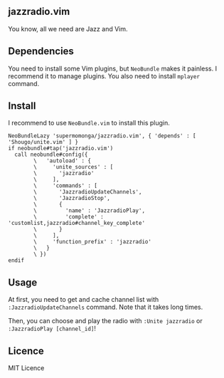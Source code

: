 ## jazzradio.vim

You know, all we need are Jazz and Vim.

## Dependencies

You need to install some Vim plugins, but `NeoBundle` makes it painless. I recommend it to manage plugins.
You also need to install `mplayer` command.


## Install

I recommend to use `NeoBundle.vim` to install this plugin.


```vim
NeoBundleLazy 'supermomonga/jazzradio.vim', { 'depends' : [ 'Shougo/unite.vim' ] }
if neobundle#tap('jazzradio.vim')
  call neobundle#config({
        \   'autoload' : {
        \     'unite_sources' : [
        \       'jazzradio'
        \     ],
        \     'commands' : [
        \       'JazzradioUpdateChannels',
        \       'JazzradioStop',
        \       {
        \         'name' : 'JazzradioPlay',
        \         'complete' : 'customlist,jazzradio#channel_key_complete'
        \       }
        \     ],
        \     'function_prefix' : 'jazzradio'
        \   }
        \ })
endif
```


## Usage

At first, you need to get and cache channel list with `:JazzradioUpdateChannels` command. Note that it takes long times.

Then, you can choose and play the radio with `:Unite jazzradio` or `:JazzradioPlay [channel_id]`!

## Licence

MIT Licence
